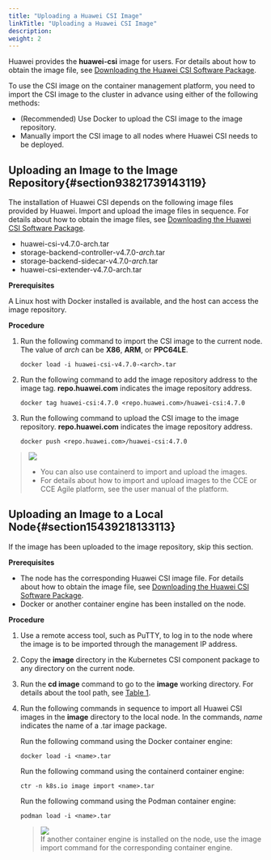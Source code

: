 ```yaml
---
title: "Uploading a Huawei CSI Image"
linkTitle: "Uploading a Huawei CSI Image"
description: 
weight: 2
---
```


Huawei provides the  **huawei-csi**  image for users. For details about how to obtain the image file, see  [Downloading the Huawei CSI Software Package](/docs/installation-and-deployment/installation-preparations/downloading-the-huawei-csi-software-package).

To use the CSI image on the container management platform, you need to import the CSI image to the cluster in advance using either of the following methods:

-   \(Recommended\) Use Docker to upload the CSI image to the image repository.
-   Manually import the CSI image to all nodes where Huawei CSI needs to be deployed.

## Uploading an Image to the Image Repository{#section93821739143119}

The installation of Huawei CSI depends on the following image files provided by Huawei. Import and upload the image files in sequence. For details about how to obtain the image files, see  [Downloading the Huawei CSI Software Package](/docs/installation-and-deployment/installation-preparations/downloading-the-huawei-csi-software-package).

-   huawei-csi-v4.7.0-arch.tar
-   storage-backend-controller-v4.7.0-_arch_.tar
-   storage-backend-sidecar-v4.7.0-_arch_.tar
-   huawei-csi-extender-v4.7.0-arch.tar

**Prerequisites**

A Linux host with Docker installed is available, and the host can access the image repository.

**Procedure**

1.  Run the following command to import the CSI image to the current node. The value of  _arch_  can be  **X86**,  **ARM**, or  **PPC64LE**.

    ```
    docker load -i huawei-csi-v4.7.0-<arch>.tar 
    ```

2.  Run the following command to add the image repository address to the image tag.  **repo.huawei.com**  indicates the image repository address.

    ```
    docker tag huawei-csi:4.7.0 <repo.huawei.com>/huawei-csi:4.7.0
    ```

3.  Run the following command to upload the CSI image to the image repository.  **repo.huawei.com**  indicates the image repository address.

    ```
    docker push <repo.huawei.com>/huawei-csi:4.7.0
    ```

>![](/css-docs/public_sys-resources/en-us/icon-notice.gif)  
>-   You can also use containerd to import and upload the images.
>-   For details about how to import and upload images to the CCE or CCE Agile platform, see the user manual of the platform.

## Uploading an Image to a Local Node{#section15439218133113}

If the image has been uploaded to the image repository, skip this section.

**Prerequisites**

-   The node has the corresponding Huawei CSI image file. For details about how to obtain the image file, see  [Downloading the Huawei CSI Software Package](/docs/installation-and-deployment/installation-preparations/downloading-the-huawei-csi-software-package).
-   Docker or another container engine has been installed on the node.

**Procedure**

1.  Use a remote access tool, such as PuTTY, to log in to the node where the image is to be imported through the management IP address.
2.  Copy the  **image**  directory in the Kubernetes CSI component package to any directory on the current node.
3.  Run the  **cd image**  command to go to the  **image**  working directory. For details about the tool path, see  [Table 1](/docs/installation-and-deployment/installation-preparations/downloading-the-huawei-csi-software-package#en-us_topic_0150885197_table17200162435412).
4.  Run the following commands in sequence to import all Huawei CSI images in the  **image**  directory to the local node. In the commands,  _name_  indicates the name of a .tar image package.

    Run the following command using the Docker container engine:

    ```
    docker load -i <name>.tar
    ```

    Run the following command using the containerd container engine:

    ```
    ctr -n k8s.io image import <name>.tar
    ```

    Run the following command using the Podman container engine:

    ```
    podman load -i <name>.tar
    ```

    >![](/css-docs/public_sys-resources/en-us/icon-notice.gif)  
    >If another container engine is installed on the node, use the image import command for the corresponding container engine.

